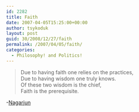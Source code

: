 ```yaml
---
id: 2282
title: Faith
date: 2007-04-05T15:25:00+00:00
author: tsykoduk
layout: post
guid: 30/2008/12/27/faith
permalink: /2007/04/05/faith/
categories:
  - Philosophy! and Politics!
---
```

<blockquote>
Due to having faith one relies on the practices,<br />
Due to having wisdom one truly knows.<br />
Of these two wisdom is the chief,<br />
Faith is the prerequisite.<br />
</blockquote>

-<a href="http://www.iep.utm.edu/n/nagarjun.htm">Nagarjun</a>